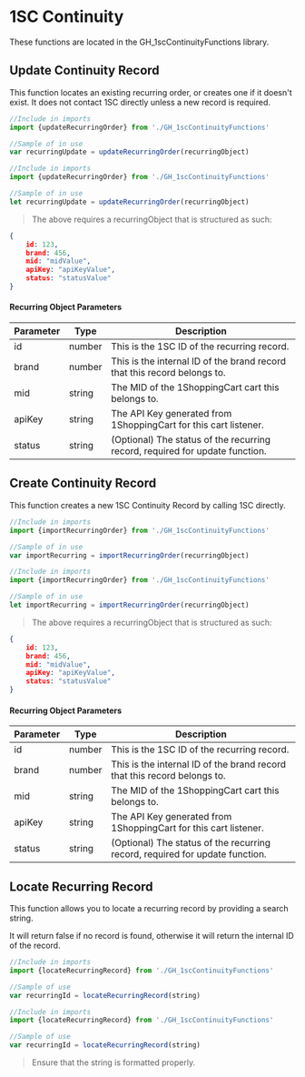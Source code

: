 # 1SC Continuity

<aside>

These functions are located in the GH_1scContinuityFunctions library.

</aside>

## Update Continuity Record

This function locates an existing recurring order, or creates one if it doesn't exist. It does not contact 1SC directly unless a new record is required.

```javascript
//Include in imports
import {updateRecurringOrder} from './GH_1scContinuityFunctions'

//Sample of in use
var recurringUpdate = updateRecurringOrder(recurringObject)
```


```typescript
//Include in imports
import {updateRecurringOrder} from './GH_1scContinuityFunctions'

//Sample of in use
let recurringUpdate = updateRecurringOrder(recurringObject)
```

> The above requires a recurringObject that is structured as such:

```json
{
    id: 123,
    brand: 456,
    mid: "midValue",
    apiKey: "apiKeyValue",
    status: "statusValue"
}
```
#### Recurring Object Parameters

Parameter | Type | Description
--------- | ------- | -----------
id | number | This is the 1SC ID of the recurring record.
brand | number | This is the internal ID of the brand record that this record belongs to.
mid | string | The MID of the 1ShoppingCart cart this belongs to.
apiKey | string | The API Key generated from 1ShoppingCart for this cart listener.
status | string | (Optional) The status of the recurring record, required for update function.


## Create Continuity Record

This function creates a new 1SC Continuity Record by calling 1SC directly.

```javascript
//Include in imports
import {importRecurringOrder} from './GH_1scContinuityFunctions'

//Sample of in use
var importRecurring = importRecurringOrder(recurringObject)
```


```typescript
//Include in imports
import {importRecurringOrder} from './GH_1scContinuityFunctions'

//Sample of in use
let importRecurring = importRecurringOrder(recurringObject)
```

> The above requires a recurringObject that is structured as such:

```json
{
    id: 123,
    brand: 456,
    mid: "midValue",
    apiKey: "apiKeyValue",
    status: "statusValue"
}
```
#### Recurring Object Parameters

Parameter | Type | Description
--------- | ------- | -----------
id | number | This is the 1SC ID of the recurring record.
brand | number | This is the internal ID of the brand record that this record belongs to.
mid | string | The MID of the 1ShoppingCart cart this belongs to.
apiKey | string | The API Key generated from 1ShoppingCart for this cart listener.
status | string | (Optional) The status of the recurring record, required for update function.

## Locate Recurring Record
This function allows you to locate a recurring record by providing a search string.

It will return false if no record is found, otherwise it will return the internal ID of the record.

```javascript
//Include in imports
import {locateRecurringRecord} from './GH_1scContinuityFunctions'

//Sample of use
var recurringId = locateRecurringRecord(string)
```

```typescript
//Include in imports
import {locateRecurringRecord} from './GH_1scContinuityFunctions'

//Sample of use
var recurringId = locateRecurringRecord(string)
```

> Ensure that the string is formatted properly.


